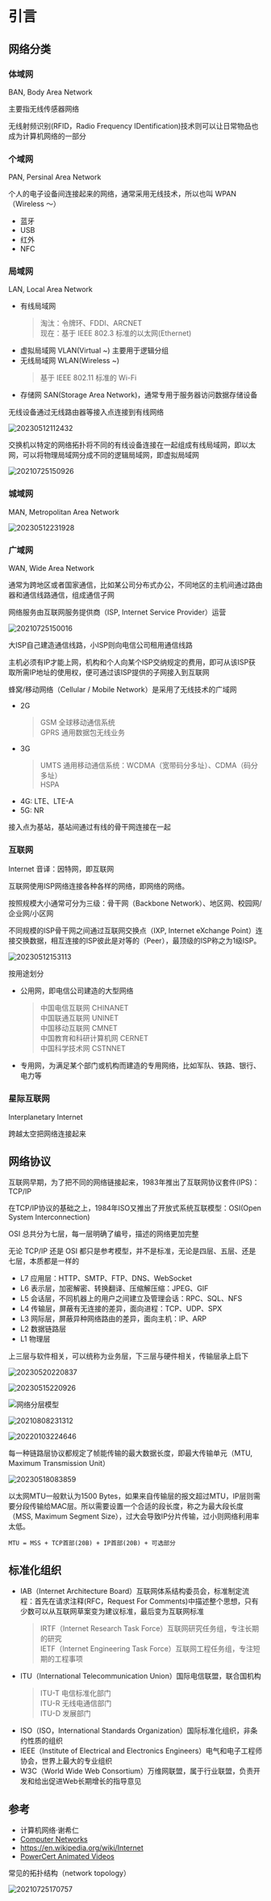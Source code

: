 # 引言

## 网络分类

### 体域网

BAN, Body Area Network

主要指无线传感器网络

无线射频识别(RFID，Radio Frequency IDentification)技术则可以让日常物品也成为计算机网络的一部分

### 个域网

PAN, Persinal Area Network

个人的电子设备间连接起来的网络，通常采用无线技术，所以也叫 WPAN（Wireless ～）

- 蓝牙
- USB
- 红外
- NFC

### 局域网

LAN, Local Area Network

- 有线局域网
  > 淘汰：令牌环、FDDI、ARCNET  
  > 现在：基于 IEEE 802.3 标准的以太网(Ethernet)  
- 虚拟局域网 VLAN(Virtual ~) 主要用于逻辑分组  
- 无线局域网 WLAN(Wireless ~)
  > 基于 IEEE 802.11 标准的 Wi-Fi  
- 存储网 SAN(Storage Area Network)，通常专用于服务器访问数据存储设备

无线设备通过无线路由器等接入点连接到有线网络

![20230512112432](http://image.zuoright.com/20230512112432.png)

交换机以特定的网络拓扑将不同的有线设备连接在一起组成有线局域网，即以太网，可以将物理局域网分成不同的逻辑局域网，即虚拟局域网

![20210725150926](http://image.zuoright.com/20210725150926.png)

### 城域网

MAN, Metropolitan Area Network

![20230512231928](http://image.zuoright.com/20230512231928.png)

### 广域网

WAN, Wide Area Network

通常为跨地区或者国家通信，比如某公司分布式办公，不同地区的主机间通过路由器和通信线路通信，组成通信子网

网络服务由互联网服务提供商（ISP, Internet Service Provider）运营

![20210725150016](http://image.zuoright.com/20210725150016.png)

大ISP自己建造通信线路，小ISP则向电信公司租用通信线路

主机必须有IP才能上网，机构和个人向某个ISP交纳规定的费用，即可从该ISP获取所需IP地址的使用权，便可通过该ISP提供的子网接入到互联网

蜂窝/移动网络（Cellular / Mobile Network）是采用了无线技术的广域网

- 2G
  > GSM 全球移动通信系统  
  > GPRS 通用数据包无线业务  
- 3G
  > UMTS 通用移动通信系统：WCDMA（宽带码分多址）、CDMA（码分多址）  
  > HSPA  
- 4G: LTE、LTE-A  
- 5G: NR

接入点为基站，基站间通过有线的骨干网连接在一起

### 互联网

Internet 音译：因特网，即互联网

互联网使用ISP网络连接各种各样的网络，即网络的网络。

按照规模大小通常可分为三级：骨干网（Backbone Network）、地区网、校园网/企业网/小区网

不同规模的ISP骨干网之间通过互联网交换点（IXP, Internet eXchange Point）连接交换数据，相互连接的ISP彼此是对等的（Peer），最顶级的ISP称之为1级ISP。

![20230512153113](http://image.zuoright.com/20230512153113.png)

按用途划分

- 公用网，即电信公司建造的大型网络
  > 中国电信互联网 CHINANET  
  > 中国联通互联网 UNINET  
  > 中国移动互联网 CMNET  
  > 中国教育和科研计算机网 CERNET  
  > 中国科学技术网 CSTNNET
- 专用网，为满足某个部门或机构而建造的专用网络，比如军队、铁路、银行、电力等

### 星际互联网

Interplanetary Internet

跨越太空把网络连接起来

## 网络协议

互联网早期，为了把不同的网络链接起来，1983年推出了互联网协议套件(IPS)：TCP/IP

在TCP/IP协议的基础之上，1984年ISO又推出了开放式系统互联模型：OSI(Open System Interconnection)

OSI 总共分为七层，每一层明确了编号，描述的网络更加完整

无论 TCP/IP 还是 OSI 都只是参考模型，并不是标准，无论是四层、五层、还是七层，本质都是一样的

- L7 应用层：HTTP、SMTP、FTP、DNS、WebSocket
- L6 表示层，加密解密、转换翻译、压缩解压缩：JPEG、GIF
- L5 会话层，不同机器上的用户之间建立及管理会话：RPC、SQL、NFS
- L4 传输层，屏蔽有无连接的差异，面向进程：TCP、UDP、SPX
- L3 网际层，屏蔽异种网络路由的差异，面向主机：IP、ARP
- L2 数据链路层
- L1 物理层

上三层与软件相关，可以统称为业务层，下三层与硬件相关，传输层承上启下

![20230520220837](http://image.zuoright.com/20230520220837.png)

![20230515220926](http://image.zuoright.com/20230515220926.png)

![网络分层模型](http://image.zuoright.com/网络分层模型.png)

![20210808231312](http://image.zuoright.com/20210808231312.png)

![20220103224646](http://image.zuoright.com/20220103224646.png)

每一种链路层协议都规定了帧能传输的最大数据长度，即最大传输单元（MTU, Maximum Transmission Unit）

![20230518083859](http://image.zuoright.com/20230518083859.png)

以太网MTU一般默认为1500 Bytes，如果来自传输层的报文超过MTU，IP层则需要分段传输给MAC层。所以需要设置一个合适的段长度，称之为最大段长度（MSS, Maximum Segment Size），过大会导致IP分片传输，过小则网络利用率太低。

`MTU = MSS + TCP首部(20B) + IP首部(20B) + 可选部分`

## 标准化组织

- IAB（Internet Architecture Board）互联网体系结构委员会，标准制定流程：首先在请求注释(RFC，Request For Comments)中描述整个思想，只有少数可以从互联网草案变为建议标准，最后变为互联网标准
  > IRTF（Internet Research Task Force）互联网研究任务组，专注长期的研究  
  > IETF（Internet Engineering Task Force）互联网工程任务组，专注短期的工程事项  
- ITU（International Telecommunication Union）国际电信联盟，联合国机构
  > ITU-T 电信标准化部门  
  > ITU-R 无线电通信部门  
  > ITU-D 发展部门  
- ISO（ISO，International Standards Organization）国际标准化组织，非条约性质的组织
- IEEE（Institute of Electrical and Electronics Engineers）电气和电子工程师协会，世界上最大的专业组织
- W3C（World Wide Web Consortium）万维网联盟，属于行业联盟，负责开发和给出促进Web长期增长的指导意见

## 参考

- 计算机网络·谢希仁
- [Computer Networks](https://book.douban.com/subject/1229951/)
- <https://en.wikipedia.org/wiki/Internet>
- [PowerCert Animated Videos](https://www.youtube.com/c/PowerCertAnimatedVideos/featured)

常见的拓扑结构（network topology）

![20210725170757](http://image.zuoright.com/20210725170757.png)
